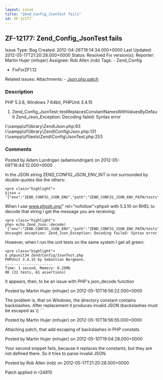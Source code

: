 ```yaml
---
layout: issue
title: "Zend_Config_JsonTest fails"
id: ZF-12177
---
```


ZF-12177: Zend\_Config\_JsonTest fails
--------------------------------------

 Issue Type: Bug Created: 2012-04-26T19:14:34.000+0000 Last Updated: 2012-05-17T21:20:28.000+0000 Status: Resolved Fix version(s): 
 Reporter:  Martin Hujer (mhujer)  Assignee:  Rob Allen (rob)  Tags: - Zend\_Config
- FixForZF1.12
 
 Related issues: 
 Attachments: - [Json.php.patch](/issues/secure/attachment/15078/Json.php.patch)
 
### Description

PHP 5.3.8, Windows 7 64bit, PHPUnit 3.4.15

1) Zend\_Config\_JsonTest::testReplacesConstantNamesWithValuesByDefault Zend\_Json\_Exception: Decoding failed: Syntax error

I:\\xampp\\zf\\library\\Zend\\Json.php:93 I:\\xampp\\zf\\library\\Zend\\Config\\Json.php:131 I:\\xampp\\zf\\tests\\Zend\\Config\\JsonTest.php:253

 

 

### Comments

Posted by Adam Lundrigan (adamlundrigan) on 2012-05-09T16:44:12.000+0000

In the JSON string ZEND\_CONFIG\_JSON\_ENV\_INT is not surrounded by double-quotes like the others:

 
    <pre class="highlight">
    $json = '{"env":"ZEND_CONFIG_JSON_ENV","path":"ZEND_CONFIG_JSON_ENV_PATH/tests","int":ZEND_CONFIG_JSON_ENV_INT}';


When I use <a href="">www.phpsh.org/</a>" rel="nofollow">phpsh with 5.3.10 on RHEL to decode that string I get the message you are receiving:

 
    <pre class="highlight">
    php> echo Zend_Json::decode( '{"env":"ZEND_CONFIG_JSON_ENV","path":"ZEND_CONFIG_JSON_ENV_PATH/tests","int":ZEND_CONFIG_JSON_ENV_INT}');
    Uncaught exception: Zend_Json_Exception: Decoding failed: Syntax error


However, when I run the unit tests on the same system I get all green:

 
    <pre class="highlight">
    $ phpunit34 Zend/Config/JsonTest.php
    PHPUnit 3.4.15 by Sebastian Bergmann.
    ......................
    Time: 1 second, Memory: 8.25Mb
    OK (22 tests, 61 assertions)


It appears, then, to be an issue with PHP's json\_decode function

 

 

Posted by Martin Hujer (mhujer) on 2012-05-10T18:56:22.000+0000

The problem is, that on Windows, the directory constant contains backslashes. After replacement it produces invalid JSON (backslashes must be escaped as \\) ```

 

 

Posted by Martin Hujer (mhujer) on 2012-05-10T18:56:55.000+0000

Attaching patch, that add escaping of backslashes in PHP constats.

 

 

Posted by Martin Hujer (mhujer) on 2012-05-10T19:04:28.000+0000

Your second snippet fails, because it replaces the constants, but they are not defined there. So it tries to parse invalid JSON.

 

 

Posted by Rob Allen (rob) on 2012-05-17T21:20:28.000+0000

Patch applied in r24810

 

 